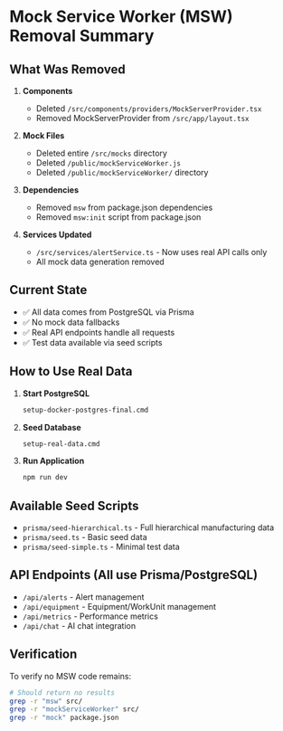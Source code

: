 # Mock Service Worker (MSW) Removal Summary

## What Was Removed

1. **Components**
   - Deleted `/src/components/providers/MockServerProvider.tsx`
   - Removed MockServerProvider from `/src/app/layout.tsx`

2. **Mock Files**
   - Deleted entire `/src/mocks` directory
   - Deleted `/public/mockServiceWorker.js`
   - Deleted `/public/mockServiceWorker/` directory

3. **Dependencies**
   - Removed `msw` from package.json dependencies
   - Removed `msw:init` script from package.json

4. **Services Updated**
   - `/src/services/alertService.ts` - Now uses real API calls only
   - All mock data generation removed

## Current State

- ✅ All data comes from PostgreSQL via Prisma
- ✅ No mock data fallbacks
- ✅ Real API endpoints handle all requests
- ✅ Test data available via seed scripts

## How to Use Real Data

1. **Start PostgreSQL**
   ```cmd
   setup-docker-postgres-final.cmd
   ```

2. **Seed Database**
   ```cmd
   setup-real-data.cmd
   ```

3. **Run Application**
   ```cmd
   npm run dev
   ```

## Available Seed Scripts

- `prisma/seed-hierarchical.ts` - Full hierarchical manufacturing data
- `prisma/seed.ts` - Basic seed data
- `prisma/seed-simple.ts` - Minimal test data

## API Endpoints (All use Prisma/PostgreSQL)

- `/api/alerts` - Alert management
- `/api/equipment` - Equipment/WorkUnit management
- `/api/metrics` - Performance metrics
- `/api/chat` - AI chat integration

## Verification

To verify no MSW code remains:
```bash
# Should return no results
grep -r "msw" src/
grep -r "mockServiceWorker" src/
grep -r "mock" package.json
```